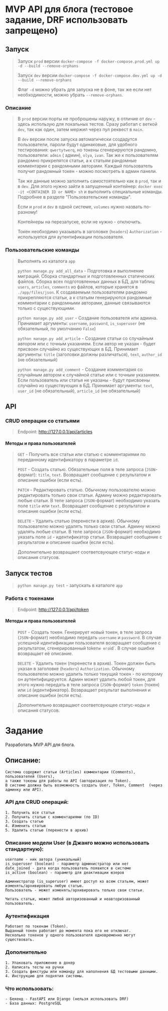 # MVP API для блога (тестовое задание, DRF использовать запрещено)

## Запуск

> Запуск `prod` версии
> `docker-compose -f docker-compose.prod.yml up -d --build --remove-orphans`
>
> Запуск `dev` версии
> `docker-compose -f docker-compose.dev.yml up -d --build --remove-orphans`
> 
> Флаг `-d` можно убрать для запуска не в фоне, так же если нет необходимости,
> можно убрать `--remove-orphans`.

### Описание

> В `prod` версии порты не проброшены наружу, в отличие от `dev` -
> здесь использую для локальных тестов.
> Сразу работал с веткой `dev`, так как один, затем мержил через пул реквест в
> `main`.
>
> В `dev` версии после запуска автоматически создадутся пользователи,
> пароли будут одинаковые, для удобного тестирования: `qwertytwerq`,
> но токены сгенерируются рандомно, пользователи: `admin` (
> админ), `olya`, `ivan`.
> Так же к пользователям рандомно прикрепятся статьи,
> а к статьям рандомные комментарии с рандомными авторами.
> Каждый пользователь получит рандомный токен - можно посмотреть в админ
> панели.
>
> Так же данные можно заполнить самостоятельно как в `prod`, так и в `dev`.
> Для этого нужно зайти в запущенный контейнер: 
> `docker exec -it <CONTAINER ID or NAME> sh` и выполнить специальные команды.
> Подробнее в разделе "Пользовательские команды".
> 
> Если и `prod` и `dev` в одной системе, `volumes` нужно назвать по-разному!
>
> Контейнеры на перезапуске, если не нужно - отключить.
>
> Токен необходимо указывать в заголовке (`headers`) `Authorization` -
> используется для аутентификации пользователя.

### Пользовательские команды

> Выполнять из каталога `app`
> 
> `python manage.py add_all_data` - Подготовка и выполнение миграций. 
> Сборка стандартных и подготовленных статических файлов. 
> Сборка всех подготовленных данных в БД, 
> для таблиц `users`, `articles`, `comments` из файлов, 
> которые хранятся в `./app/files/json`. 
> К создаваемым пользователям рандомно прикрепляются статьи,
> а к статьям генерируются рандомные комментарии с рандомными авторами, 
> данные связываются только с существующими.
>
> `python manage.py add_user` - Создание пользователя или админа.
> Принимает аргументы: `username`, `password`, `is_superuser`
> (не обязательный, по умолчанию `False`)
>
> `python manage.py add_article` - Создание статьи со случайным автором 
> или с точным указанием.
> Если автор не указан - будет присвоен случайно из существующих в БД.
> Принимает аргументы: `title` (заголовки должны различаться), 
> `text`, `author_id` (не обязательный)
>
> `python manage.py add_comment` - Создание комментария со случайным автором к
> случайной статье или с точным указанием. 
> Если пользователь или статья не указаны - будут присвоены 
> случайно из существующих в БД.
> Принимает аргументы: `text`, `user_id` (не обязательный), 
> `article_id` (не обязательный)

## API

### CRUD операции со статьями

> Endpoint: http://127.0.0.1/api/articles

#### Методы и права пользователей

> `GET` - Получить все статьи или статью с комментариями по переданному
> идентификатору в параметре `id`.
>
> `POST` - Создать статью.
> Обязательные поля в теле запроса (`JSON`-формат):
> `title`, `text`.
> Возвращает сообщение с результатом и описание ошибки (если есть).
>
> `PATCH` - Редактировать статью.
> Обычному пользователю можно редактировать только свои статьи.
> Админу можно редактировать любые статьи.
> В теле запроса (`JSON`-формат)
> необходимо указать поле `title` или `text`.
> Возвращает сообщение с результатом и описание ошибки (если есть).
>
> `DELETE` - Удалить статью (перенести в архив).
> Обычному пользователю можно удалять только свои статьи.
> Админу можно удалять любые статьи.
> В теле запроса (`JSON`-формат)
> необходимо указать поле `id` - идентификатор статьи.
> Возвращает сообщение с результатом и описание ошибки (если есть).

> Дополнительно возвращают соответсвующее статус-коды и описания статусов.

## Запуск тестов

> `python manage.py test` - запускать в каталоге `app`


### Работа с токенами

> Endpoint: http://127.0.0.1/api/token

#### Методы и права пользователей

> `POST` - Создать токен.
> Генерирует новый токен, в теле запроса (`JSON`-формат)
> необходимо передать `username` и `password`.
> В случае успешной идентификации пользователя
> возвращает сообщение с результатом, сгенерированный token` и его `id`.
> В случае ошибки возвращает её описание.
>
> `DELETE` - Удалить токен (перенести в архив).
> Токен должен быть указан в заголовке (`headers`) `Authorization`.
> Обычному пользователю можно удалить только текущий токен - по которому он
> аутентифицируется.
> Админ может удалить любой токен, для этого нужно передать в теле
> запроса (`JSON`-формат)
> `token` (токен) или `id` (идентификатор).
> Возвращает результат выполнения и описание ошибки (если есть).

> Дополнительно возвращают соответсвующее статус-коды и описания статусов.

# Задание

Разработать MVP API для блога.

## Описание:

    Система содержит статьи (Articles) комментарии (Comments),  пользователей (Users), 
    а также токены для работы по API (авторизация по Token). 
    В системе должна быть возможность создать User, Token, Comment  (через админку или API). 

### API для CRUD операций:

    1. Получить все статьи
    2. Получить статью с комментариями (по ID)
    3. Создать статью
    4. Изменить статью
    5. Удалить статью (перенести в архив)

### Описание модели User (в Джанго можно использовать стандартную):

    username - ник автора (уникальный)
    is_superuser (boolean) - параметр администратор или нет
    date_joined - дата когда пользователь появился в системе
    is_active (boolean) - параметр для деактивации юзеров
    
    Администратор (is_superuser) имеет доступ ко всем статьям, может изменять/архивировать любую статью. 
    Пользователь - может изменять/архивировать только свои статьи.
    
    Читать статьи, может любой авторизованный и неавторизованный пользователь. 

### Аутентификация

    Работает по токенам (Token).  
    Выданный токен работает до момента пока его не отключат. 
    Несколько токенов у одного пользователя одновременно могут существовать.

### Дополнительно

    1. Упаковать приложение в докер
    2. Написать тесты на ручки
    3. Создать фикстуры или команду для наполнения БД тестовыми данными.
    4. Инструкцию для поднятия системы.

### Что использовать:

    - Бекенд - FastAPI или Django (нельзя использовать DRF)
    - База данных: PostgreSQL
